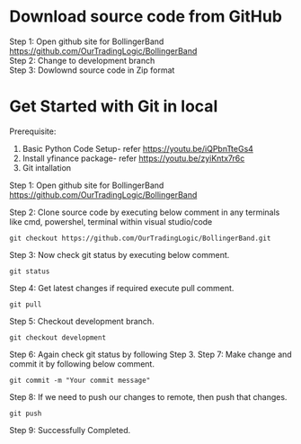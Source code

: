 # Download source code from GitHub
Step 1: Open github site for BollingerBand
<br/> https://github.com/OurTradingLogic/BollingerBand<br/> 
Step 2: Change to development branch<br/>
Step 3: Dowlownd source code in Zip format<br/>

# Get Started with Git in local
Prerequisite:
1. Basic Python Code Setup- refer https://youtu.be/iQPbnTteGs4
2. Install yfinance package- refer https://youtu.be/zyiKntx7r6c
3. Git intallation

Step 1: Open github site for BollingerBand
<br/> https://github.com/OurTradingLogic/BollingerBand<br/> 

Step 2: Clone source code by executing below comment in any terminals like cmd, powershel, terminal within visual studio/code <br/> 
```
git checkout https://github.com/OurTradingLogic/BollingerBand.git
```
Step 3: Now check git status by executing below comment.
```
git status
```
Step 4: Get latest changes if required execute pull comment.
```
git pull
```
Step 5: Checkout development branch.
```
git checkout development
```
Step 6: Again check git status by following Step 3.
Step 7: Make change and commit it by following below comment.
```
git commit -m "Your commit message"
```
Step 8: If we need to push our changes to remote, then push that changes.
```
git push
```
Step 9: Successfully Completed.
